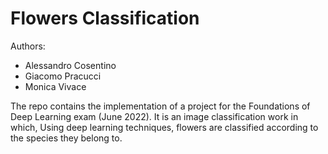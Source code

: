 # Flowers Classification
Authors:
- Alessandro Cosentino
- Giacomo Pracucci
- Monica Vivace

The repo contains the implementation of a project for the Foundations of Deep Learning exam (June 2022). It is an image classification work in which, Using deep learning techniques, flowers are classified according to the species they belong to.
